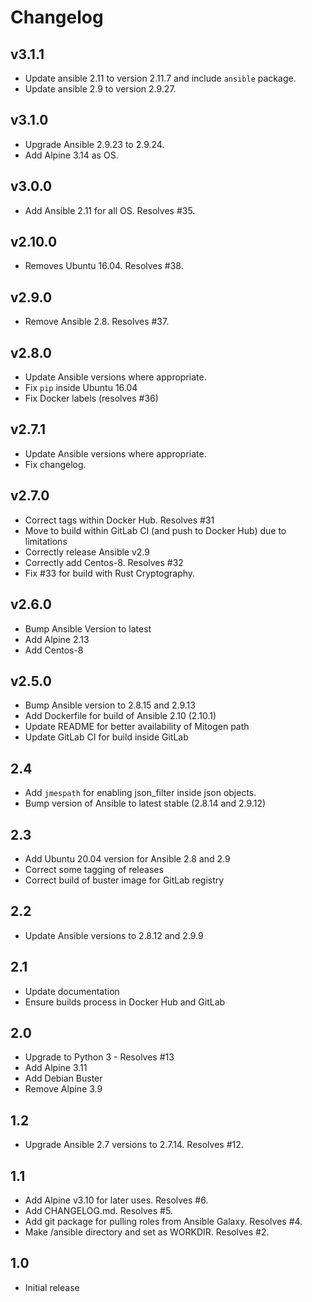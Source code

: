 # Changelog

## v3.1.1

* Update ansible 2.11 to version 2.11.7 and include `ansible` package.
* Update ansible 2.9 to version 2.9.27.

## v3.1.0

* Upgrade Ansible 2.9.23 to 2.9.24.
* Add Alpine 3.14 as OS.

## v3.0.0

* Add Ansible 2.11 for all OS. Resolves #35.

## v2.10.0

* Removes Ubuntu 16.04. Resolves #38.

## v2.9.0

* Remove Ansible 2.8. Resolves #37.

## v2.8.0

* Update Ansible versions where appropriate.
* Fix `pip` inside Ubuntu 16.04
* Fix Docker labels (resolves #36)

## v2.7.1

* Update Ansible versions where appropriate.
* Fix changelog.

## v2.7.0

* Correct tags within Docker Hub. Resolves #31
* Move to build within GitLab CI (and push to Docker Hub) due to limitations
* Correctly release Ansible v2.9
* Correctly add Centos-8. Resolves #32
* Fix #33 for build with Rust Cryptography.

## v2.6.0

* Bump Ansible Version to latest
* Add Alpine 2.13
* Add Centos-8

## v2.5.0

* Bump Ansible version to 2.8.15 and 2.9.13
* Add Dockerfile for build of Ansible 2.10 (2.10.1)
* Update README for better availability of Mitogen path
* Update GitLab CI for build inside GitLab

## 2.4

* Add `jmespath` for enabling json_filter inside json objects.
* Bump version of Ansible to latest stable (2.8.14 and 2.9.12)

## 2.3

* Add Ubuntu 20.04 version for Ansible 2.8 and 2.9
* Correct some tagging of releases
* Correct build of buster image for GitLab registry

## 2.2

* Update Ansible versions to 2.8.12 and 2.9.9

## 2.1

* Update documentation
* Ensure builds process in Docker Hub and GitLab

## 2.0

* Upgrade to Python 3 - Resolves #13
* Add Alpine 3.11
* Add Debian Buster
* Remove Alpine 3.9

## 1.2

* Upgrade Ansible 2.7 versions to 2.7.14. Resolves #12.

## 1.1

* Add Alpine v3.10 for later uses. Resolves #6.
* Add CHANGELOG.md. Resolves #5.
* Add git package for pulling roles from Ansible Galaxy. Resolves #4.
* Make /ansible directory and set as WORKDIR. Resolves #2.

## 1.0

* Initial release
